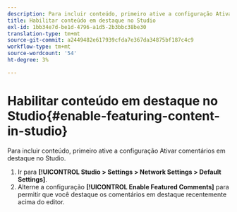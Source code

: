 ```yaml
---
description: Para incluir conteúdo, primeiro ative a configuração Ativar comentários em destaque no Studio.
title: Habilitar conteúdo em destaque no Studio
exl-id: 1bb34e7d-be1d-4796-a1d5-2b3bbc38be30
translation-type: tm+mt
source-git-commit: a2449482e617939cfda7e367da34875bf187c4c9
workflow-type: tm+mt
source-wordcount: '54'
ht-degree: 3%

---
```


# Habilitar conteúdo em destaque no Studio{#enable-featuring-content-in-studio}

Para incluir conteúdo, primeiro ative a configuração Ativar comentários em destaque no Studio.

1. Ir para **[!UICONTROL Studio > Settings > Network Settings > Default Settings]**.
1. Alterne a configuração **[!UICONTROL Enable Featured Comments]** para permitir que você destaque os comentários em destaque recentemente acima do editor.
